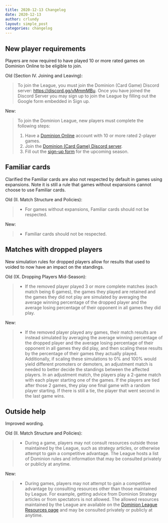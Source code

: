 ```yaml
---
title: 2020-12-13 Changelog
date: 2020-12-13
author: crlundy
layout: simple_post
categories: changelog
---
```

## New player requirements

Players are now required to have played 10 or more rated games on Dominion Online to be eligible to join.

Old (Section IV. Joining and Leaving):
> To join the League, you must join the Dominion (Card Game) Discord server: https://discord.gg/vMmmMBu. Once you have joined the Discord Server you may sign up to join the League by filling out the Google form embedded in Sign up.

New:
> To join the Dominion League, new players must complete the following steps:
> 1. Have a <a href="http://dominion.games">Dominion Online</a> account with 10 or more rated 2-player games.
> 2. Join the <a href="https://discord.gg/vMmmMBu">Dominion (Card Game) Discord server</a>.
> 3. Fill out the <a href="http://dominionleague.org/sign-ups">sign-up form</a> for the upcoming season.


## Familiar cards

Clarified the Familiar cards are also not respected by default in games using expansions. Note it is still a rule that games without expansions cannot choose to use Familiar cards.

Old (II. Match Structure and Policies):
> * For games without expansions, Familiar cards should not be respected.

New:
> * Familiar cards should not be respected.


## Matches with dropped players

New simulation rules for dropped players allow for results that used to voided to now have an impact on the standings.

Old (IX. Dropping Players Mid-Season):
> * If the removed player played 3 or more complete matches (each match being 6 games), the games they played are retained and the games they did not play are simulated by averaging the average winning percentage of the dropped player and the average losing percentage of their opponent in all games they did play.

New:
> * If the removed player played any games, their match results are instead simulated by averaging the average winning percentage of the dropped player and the average losing percentage of their opponent in all games they did play, and then scaling these results by the percentage of their games they actually played. Additionally, if scaling these simulations to 0% and 100% would yield different promoters or demoters, an adjustment match is needed to better decide the standings between the affected players. In an adjustment match, the players play a 2-game match with each player starting one of the games. If the players are tied after those 2 games, they play one final game with a random player starting. If there is still a tie, the player that went second in the last game wins.


## Outside help

Improved wording.

Old (II. Match Structure and Policies):
> * During a game, players may not consult resources outside those maintained by the League, such as strategy articles, or otherwise attempt to gain a competitive advantage. The League hosts a list of Dominion rules and information that may be consulted privately or publicly at anytime.

New:
> * During games, players may not attempt to gain a competitive advantage by consulting resources other than those maintained by League. For example, getting advice from Dominion Strategy articles or from spectators is not allowed. The allowed resources maintained by the League are available on the <a href="https://dominionleague.org/resources">Dominion League Resources page</a> and may be consulted privately or publicly at anytime.
